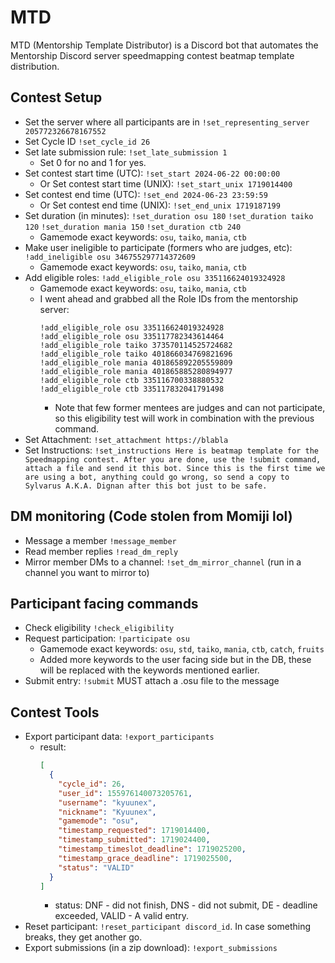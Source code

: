 # MTD
MTD (Mentorship Template Distributor) is a Discord bot that automates the Mentorship Discord server speedmapping contest
beatmap template distribution.

## Contest Setup
- Set the server where all participants are in `!set_representing_server 205772326678167552`
- Set Cycle ID `!set_cycle_id 26`
- Set late submission rule: `!set_late_submission 1` 
  - Set 0 for no and 1 for yes.
- Set contest start time (UTC): `!set_start 2024-06-22 00:00:00`
  - Or Set contest start time (UNIX): `!set_start_unix 1719014400`
- Set contest end time (UTC): `!set_end 2024-06-23 23:59:59`
  - Or Set contest end time (UNIX): `!set_end_unix 1719187199`
- Set duration (in minutes): `!set_duration osu 180` `!set_duration taiko 120` `!set_duration mania 150` `!set_duration ctb 240`
  - Gamemode exact keywords: `osu`, `taiko`, `mania`, `ctb`
- Make user ineligible to participate (formers who are judges, etc): `!add_ineligible osu 346755297714372609`
  - Gamemode exact keywords: `osu`, `taiko`, `mania`, `ctb`
- Add eligible roles: `!add_eligible_role osu 335116624019324928`
  - Gamemode exact keywords: `osu`, `taiko`, `mania`, `ctb`
  - I went ahead and grabbed all the Role IDs from the mentorship server:
    ```
    !add_eligible_role osu 335116624019324928
    !add_eligible_role osu 335117782343614464
    !add_eligible_role taiko 373570114525724682
    !add_eligible_role taiko 401866034769821696
    !add_eligible_role mania 401865892205559809
    !add_eligible_role mania 401865885280894977
    !add_eligible_role ctb 335116700338880532
    !add_eligible_role ctb 335117832041791498
    ```
    - Note that few former mentees are judges and can not participate, so this eligibility test will work in combination with the previous command.
- Set Attachment: `!set_attachment https://blabla`
- Set Instructions: `!set_instructions Here is beatmap template for the Speedmapping contest. After you are done, use the !submit command, attach a file and send it this bot. Since this is the first time we are using a bot, anything could go wrong, so send a copy to Sylvarus A.K.A. Dignan after this bot just to be safe.`

## DM monitoring (Code stolen from Momiji lol)
- Message a member `!message_member`
- Read member replies `!read_dm_reply`
- Mirror member DMs to a channel: `!set_dm_mirror_channel` (run in a channel you want to mirror to)

## Participant facing commands
- Check eligibility `!check_eligibility`
- Request participation: `!participate osu`
  - Gamemode exact keywords: `osu`, `std`, `taiko`, `mania`, `ctb`, `catch`, `fruits`
  - Added more keywords to the user facing side but in the DB, these will be replaced with the keywords mentioned earlier.
- Submit entry: `!submit` MUST attach a .osu file to the message

## Contest Tools
- Export participant data: `!export_participants`
  - result:
    ```json
    [
      {
        "cycle_id": 26,
        "user_id": 155976140073205761,
        "username": "kyuunex",
        "nickname": "Kyuunex",
        "gamemode": "osu",
        "timestamp_requested": 1719014400,
        "timestamp_submitted": 1719024400,
        "timestamp_timeslot_deadline": 1719025200,
        "timestamp_grace_deadline": 1719025500,
        "status": "VALID"
      }
    ]
    ```
    - status: DNF - did not finish, DNS - did not submit, DE - deadline exceeded, VALID - A valid entry.
- Reset participant: `!reset_participant discord_id`. In case something breaks, they get another go.
- Export submissions (in a zip download): `!export_submissions`
